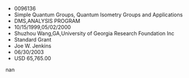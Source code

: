
* 0096136
* Simple Quantum Groups, Quantum Isometry Groups and Applications
* DMS,ANALYSIS PROGRAM
* 10/15/1999,05/02/2000
* Shuzhou Wang,GA,University of Georgia Research Foundation Inc
* Standard Grant
* Joe W. Jenkins
* 06/30/2003
* USD 65,765.00

nan
